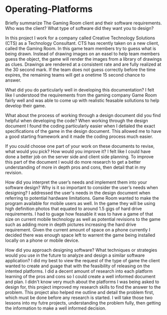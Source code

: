 # Operating-Platforms

Briefly summarize The Gaming Room client and their software requirements. Who was the client? What type of software did they want you to design?

In this project I work for a company called Creative Technology Solutions (CTS) as a Technology Consultant. CTS has recently taken on a new client, called the Gaming Room.  In this game team members try to guess what is being drawn.  Instead of drawing images on an easel to help team members guess the object, the game will render the images from a library of drawings as clues.  Drawings are rendered at a consistent rate and are fully realized at the 30 second mark. If the team does not guess correctly before the time expires, the remaining teams will get a onetime 15 second chance to answer. 

What did you do particularly well in developing this documentation?
I felt like I understood the requirements from the gaming company Game Room fairly well and was able to come up with realistic feasable sollutions to help develop their game.

What about the process of working through a design document did you find helpful when developing the code?
When working through the design document I found the coding particularly easier when I detialed the exact specifications of the game in the design document.  This allowed me to have a good starting framework and it made the coding process much easier. 

If you could choose one part of your work on these documents to revise, what would you pick? How would you improve it?
I felt like I could have done a better job on the server side and client side planning.  To improve this part of the document I would do more research to get a better understanding of more in depth pros and cons, then detail that in my revision.  

How did you interpret the user’s needs and implement them into your software design? Why is it so important to consider the user’s needs when designing?
I addressed the user's needs in the design document when referring to potential hardware limitations.  Game Room wanted to make the program available for mobile users as well.  In the game they will be using high definition photos that equated to around 1.5 gigs of hard drive requirements.  I had to guage how feasable it was to have a game of that size on current mobile technology as well as potential revisions to the game such as adding more in depth pictures increasing the hard drive requirement.  Given the current amount of space on a phone currently I decided there was enough space left to warrent the game being installed locally on a phone or mobile device.  

How did you approach designing software? What techniques or strategies would you use in the future to analyze and design a similar software application?
I did my best to view the request of the type of game the client wanted to create and guage that with the feasibility of releasing on the intented platforms.  I did a decent amount of research into each platform learning of the pros and cons so I could create a well informed document and plan.  I didn't know very much about the platforms I was being asked to design for, this project improved my research skills to find the answer to the problem.  This project also helped me outline and detail the problem first, which must be done before any research is started.  I will take those two lessons into my futre projects, understanding the problem fully, then getting the information to make a well informed decision.  
